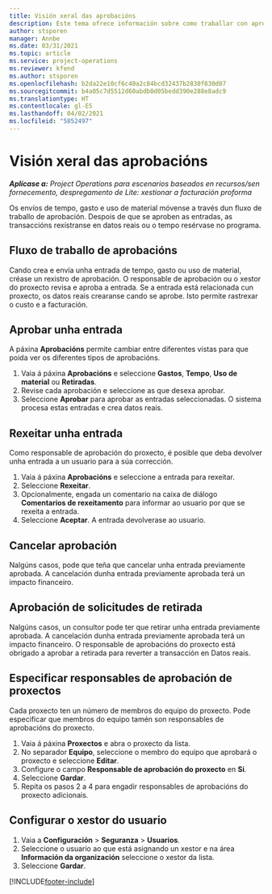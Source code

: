 ```yaml
---
title: Visión xeral das aprobacións
description: Este tema ofrece información sobre como traballar con aprobacións en Project Operations.
author: stsporen
manager: Annbe
ms.date: 03/31/2021
ms.topic: article
ms.service: project-operations
ms.reviewer: kfend
ms.author: stsporen
ms.openlocfilehash: b2da22e10cf6c40a2c84bcd32437b2830f830d07
ms.sourcegitcommit: b4a05c7d5512d60abdb0d05bedd390e288e8adc9
ms.translationtype: HT
ms.contentlocale: gl-ES
ms.lasthandoff: 04/02/2021
ms.locfileid: "5852497"
---
```

# <a name="approvals-overview"></a>Visión xeral das aprobacións

_**Aplícase a:** Project Operations para escenarios baseados en recursos/sen fornecemento, despregamento de Lite: xestionar a facturación proforma_

Os envíos de tempo, gasto e uso de material móvense a través dun fluxo de traballo de aprobación. Despois de que se aproben as entradas, as transaccións rexístranse en datos reais ou o tempo resérvase no programa.

## <a name="approvals-workflow"></a>Fluxo de traballo de aprobacións
Cando crea e envía unha entrada de tempo, gasto ou uso de material, créase un rexistro de aprobación. O responsable de aprobación ou o xestor do proxecto revisa e aproba a entrada. Se a entrada está relacionada cun proxecto, os datos reais crearanse cando se aprobe. Isto permite rastrexar o custo e a facturación.

## <a name="approve-an-entry"></a>Aprobar unha entrada
A páxina **Aprobacións** permite cambiar entre diferentes vistas para que poida ver os diferentes tipos de aprobacións.
  
1. Vaia á páxina **Aprobacións** e seleccione **Gastos**, **Tempo**, **Uso de material** ou **Retiradas**.
2. Revise cada aprobación e seleccione as que desexa aprobar.
3. Seleccione **Aprobar** para aprobar as entradas seleccionadas.
O sistema procesa estas entradas e crea datos reais.

## <a name="reject-an-entry"></a>Rexeitar unha entrada
Como responsable de aprobación do proxecto, é posible que deba devolver unha entrada a un usuario para a súa corrección.
  
1. Vaia á páxina **Aprobacións** e seleccione a entrada para rexeitar. 
2. Seleccione **Rexeitar**.
3. Opcionalmente, engada un comentario na caixa de diálogo **Comentarios de rexeitamento** para informar ao usuario por que se rexeita a entrada.
4. Seleccione **Aceptar**. A entrada devolverase ao usuario.
  
## <a name="cancel-approval"></a>Cancelar aprobación
Nalgúns casos, pode que teña que cancelar unha entrada previamente aprobada. A cancelación dunha entrada previamente aprobada terá un impacto financeiro. 

## <a name="approving-recall-requests"></a>Aprobación de solicitudes de retirada
Nalgúns casos, un consultor pode ter que retirar unha entrada previamente aprobada. A cancelación dunha entrada previamente aprobada terá un impacto financeiro. O responsable de aprobacións do proxecto está obrigado a aprobar a retirada para reverter a transacción en Datos reais.

## <a name="specify-project-approvers"></a>Especificar responsables de aprobación de proxectos
Cada proxecto ten un número de membros do equipo do proxecto. Pode especificar que membros do equipo tamén son responsables de aprobacións do proxecto.

1. Vaia á páxina **Proxectos** e abra o proxecto da lista.
2. No separador **Equipo**, seleccione o membro do equipo que aprobará o proxecto e seleccione **Editar**.
3. Configure o campo **Responsable de aprobación do proxecto** en **Si**.
4. Seleccione **Gardar**.
5. Repita os pasos 2 a 4 para engadir responsables de aprobacións do proxecto adicionais.

## <a name="configure-the-users-manager"></a>Configurar o xestor do usuario

1. Vaia a **Configuración** > **Seguranza** > **Usuarios**.
2. Seleccione o usuario ao que está asignando un xestor e na área **Información da organización** seleccione o xestor da lista. 
3. Seleccione **Gardar**.




[!INCLUDE[footer-include](../includes/footer-banner.md)]
